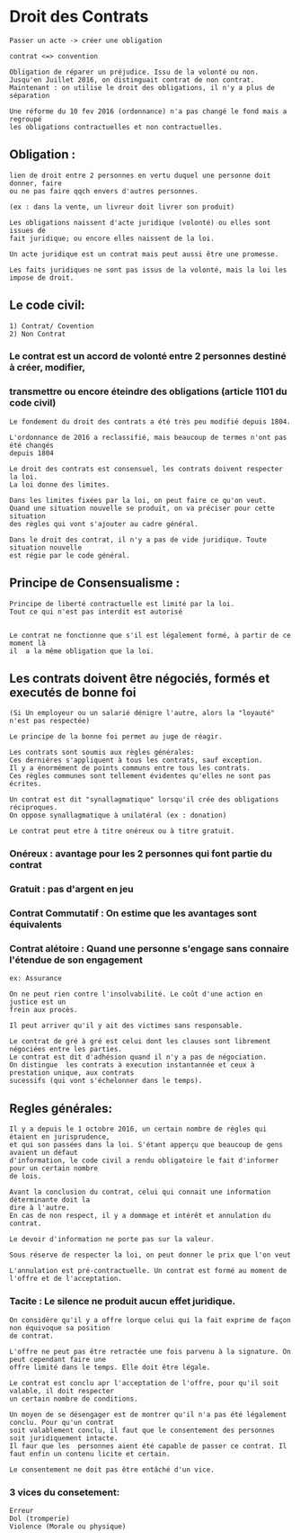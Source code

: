 # Droit des Contrats

	Passer un acte -> créer une obligation

	contrat <=> convention

	Obligation de réparer un préjudice. Issu de la volonté ou non.
	Jusqu'en Juillet 2016, on distinguait contrat de non contrat.
	Maintenant : on utilise le droit des obligations, il n'y a plus de séparation

	Une réforme du 10 fev 2016 (ordonnance) n'a pas changé le fond mais a regroupé
	les obligations contractuelles et non contractuelles.

## Obligation :
	lien de droit entre 2 personnes en vertu duquel une personne doit donner, faire
	ou ne pas faire qqch envers d'autres personnes.

	(ex : dans la vente, un livreur doit livrer son produit)

	Les obligations naissent d'acte juridique (volonté) ou elles sont issues de
	fait juridique; ou encore elles naissent de la loi.

	Un acte juridique est un contrat mais peut aussi être une promesse.

	Les faits juridiques ne sont pas issus de la volonté, mais la loi les impose de droit.

## Le code civil:
	1) Contrat/ Covention
	2) Non Contrat
	
### Le contrat est un accord de volonté entre 2 personnes destiné à créer, modifier,
### transmettre ou encore éteindre des obligations (article 1101 du code civil)

	Le fondement du droit des contrats a été très peu modifié depuis 1804.

	L'ordonnance de 2016 a reclassifié, mais beaucoup de termes n'ont pas été changés
	depuis 1804
	
	Le droit des contrats est consensuel, les contrats doivent respecter la loi.
	La loi donne des limites.

	Dans les limites fixées par la loi, on peut faire ce qu'on veut.
	Quand une situation nouvelle se produit, on va préciser pour cette situation
	des règles qui vont s'ajouter au cadre général.

	Dans le droit des contrat, il n'y a pas de vide juridique. Toute situation nouvelle
	est régie par le code général.


## Principe de Consensualisme :
	Principe de liberté contractuelle est limité par la loi.
	Tout ce qui n'est pas interdit est autorisé


	Le contrat ne fonctionne que s'il est légalement formé, à partir de ce moment là
	il  a la même obligation que la loi.

## Les contrats doivent être négociés, formés et executés de bonne foi

	(Si Un employeur ou un salarié dénigre l'autre, alors la "loyauté" n'est pas respectée)

	Le principe de la bonne foi permet au juge de réagir.

	Les contrats sont soumis aux règles générales:
	Ces dernières s'appliquent à tous les contrats, sauf exception.
	Il y a énormément de points communs entre tous les contrats.
	Ces règles communes sont tellement évidentes qu'elles ne sont pas écrites.

	Un contrat est dit "synallagmatique" lorsqu'il crée des obligations réciproques.
	On oppose synallagmatique à unilatéral (ex : donation)

	Le contrat peut etre à titre onéreux ou à titre gratuit.

### Onéreux : avantage pour les 2 personnes qui font partie du contrat
### Gratuit : pas d'argent en jeu

### Contrat Commutatif : On estime que les avantages sont équivalents
### Contrat alétoire : Quand une personne s'engage sans connaire l'étendue de son engagement
	ex: Assurance

	On ne peut rien contre l'insolvabilité. Le coût d'une action en justice est un
	frein aux procès.

	Il peut arriver qu'il y ait des victimes sans responsable.

	Le contrat de gré à gré est celui dont les clauses sont librement négociées entre les parties.
	Le contrat est dit d'adhésion quand il n'y a pas de négociation.
	On distingue  les contrats à execution instantannée et ceux à prestation unique, aux contrats
	sucessifs (qui vont s'échelonner dans le temps).

## Regles générales:

	Il y a depuis le 1 octobre 2016, un certain nombre de règles qui étaient en jurisprudence,
	et qui son passées dans la loi. S'étant apperçu que beaucoup de gens avaient un défaut 
	d'information, le code civil a rendu obligatoire le fait d'informer pour un certain nombre
	de lois.

	Avant la conclusion du contrat, celui qui connait une information déterminante doit la
	dire à l'autre.
	En cas de non respect, il y a dommage et intérêt et annulation du contrat.

	Le devoir d'information ne porte pas sur la valeur.

	Sous réserve de respecter la loi, on peut donner le prix que l'on veut

	L'annulation est pré-contractuelle. Un contrat est formé au moment de l'offre et de l'acceptation.

### Tacite : Le silence ne produit aucun effet juridique.

	On considère qu'il y a offre lorque celui qui la fait exprime de façon non équivoque sa position
	de contrat.

	L'offre ne peut pas être retractée une fois parvenu à la signature. On peut cependant faire une
	offre limité dans le temps. Elle doit être légale.

	Le contrat est conclu apr l'acceptation de l'offre, pour qu'il soit valable, il doit respecter
	un certain nombre de conditions.

	Un moyen de se désengager est de montrer qu'il n'a pas été légalement conclu. Pour qu'un contrat
	soit valablement conclu, il faut que le consentement des personnes soit juridiquement intacte.
	Il faur que les  personnes aient été capable de passer ce contrat. Il faut enfin un contenu licite et certain.

	Le consentement ne doit pas être entâché d'un vice.

### 3 vices du consetement:
	Erreur
	Dol (tromperie)
	Violence (Morale ou physique)
	
